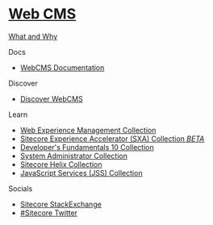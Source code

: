 # [Web CMS](https://www.sitecore.com/products/experience-manager)

[What and Why](https://www.sitecore.com/knowledge-center/digital-marketing-resources/what-is-a-cms)

Docs

 - [WebCMS Documentation](https://doc.sitecore.com/en/users/101/sitecore-experience-platform/experience-manager.html)

Discover

 - [Discover WebCMS]()

Learn

 - [Web Experience Management Collection](https://sitecore.ent.learndot.com/course/updated-web-experience-management-collection)
 - [Sitecore Experience Accelerator (SXA) Collection *BETA*](https://sitecore.ent.learndot.com/course/sitecore-experience-accelerator-sxa-collection-sxa-beta)
 - [Developer's Fundamentals 10 Collection](https://sitecore.ent.learndot.com/course/developers-fundamentals-10-collection)
 - [System Administrator Collection](https://sitecore.ent.learndot.com/course/updated-system-administrator-collection)
 - [Sitecore Helix Collection](https://sitecore.ent.learndot.com/course/sitecore-helix-collection)
 - [JavaScript Services (JSS) Collection](https://sitecore.ent.learndot.com/course/java-script-services-jss-collection)
 
Socials

 - [Sitecore StackExchange](https://sitecore.stackexchange.com/)
 - [#Sitecore Twitter](https://twitter.com/search?q=sitecore&src=typed_query&f=live)